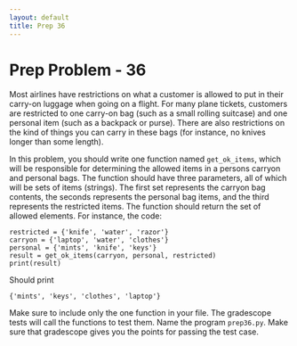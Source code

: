 ```yaml
---
layout: default
title: Prep 36
---
```


# Prep Problem - 36

Most airlines have restrictions on what a customer is allowed to put in their carry-on luggage when going on a flight.
For many plane tickets, customers are restricted to one carry-on bag (such as a small rolling suitcase) and one personal item (such as a backpack or purse).
There are also restrictions on the kind of things you can carry in these bags (for instance, no knives longer than some length).

In this problem, you should write one function named `get_ok_items`, which will be responsible for determining the allowed items in a persons carryon and personal bags.
The function should have three parameters, all of which will be sets of items (strings).
The first set represents the carryon bag contents, the seconds represents the personal bag items, and the third represents the restricted items.
The function should return the set of allowed elements.
For instance, the code:

```
restricted = {'knife', 'water', 'razor'}
carryon = {'laptop', 'water', 'clothes'}
personal = {'mints', 'knife', 'keys'}
result = get_ok_items(carryon, personal, restricted)
print(result)
```

Should print

```
{'mints', 'keys', 'clothes', 'laptop'}
```

Make sure to include only the one function in your file.
The gradescope tests will call the functions to test them.
Name the program `prep36.py`.
Make sure that gradescope gives you the points for passing the test case.

